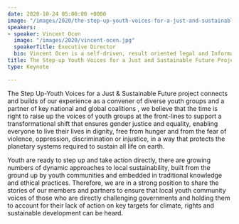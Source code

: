 ```yaml
---
date: 2020-10-24 05:00:00 +0000
image: "/images/2020/the-step-up-youth-voices-for-a-just-and-sustainable-future-project.jpg"
speakers: 
- speaker: Vincent Ocen
  image: "/images/2020/vincent-ocen.jpg"
  speakerTitle: Executive Director
  bio: Vincent Ocen is a self-driven, result oriented legal and Information Technology Sustainable Development actor with proven ability to work under multidisciplinary settings. He is the Global Youth Representative for Action for Sustainable Development (A4SD) and Executive Director for Sugur Development Agency (SUDA).  His work mainly entails research, legal advocacy, coordination and project management focused on development, governance and human rights policies. He is engaged in networking and cooperation with national and global civil society organizations and other development actors. Furthermore, Vincent has 8 years of experience in the community development sector, specifically focusing on Civic rights, peace-building and Democratic governance. 
title: The Step-up Youth Voices for a Just and Sustainable Future Project
type: Keynote

---
```

The Step Up-Youth Voices for a Just & Sustainable Future project connects and builds of our experience as a convener of diverse youth groups and a partner of key national and global coalitions , we believe that the time is right to raise up the voices of youth groups at the front-lines to support a transformational shift that ensures gender justice and equality, enabling everyone to live their lives in dignity, free from hunger and from the fear of violence, oppression, discrimination or injustice, in a way that protects the planetary systems required to sustain all life on earth.

Youth are ready to step up and take action directly, there are growing numbers of dynamic approaches to local sustainability, built from the ground up by youth communities and embedded in traditional knowledge and ethical practices. Therefore, we are in a strong position to share the stories of our members and partners to ensure that local youth community voices of those who are directly challenging governments and holding them to account for their lack of action on key targets for climate, rights and sustainable development can be heard.